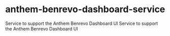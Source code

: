 # anthem-benrevo-dashboard-service
Service to support the Anthem Benrevo Dashboard UI		Service to support the Anthem Benrevo Dashboard UI
 